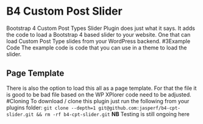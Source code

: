 # B4 Custom Post Slider
Bootstrap 4 Custom Post Types Slider Plugin does just what it says. It adds the code to load a Bootstrap 4 based slider to your website. One that can load Custom Post Type slides from your WordPress backend. 
#3Example Code
The example code is code that you can use in a theme to load the slider. 
## Page Template
There is also the option to load this all as a page template. For that the file it is good to be bad file based on the WP XPlorer code need to be adjusted.
#Cloning
To download / clone this plugin just run the following from your plugins folder:
`
git clone --depth=1 git@github.com:jasperf/b4-cpt-slider.git && rm -rf b4-cpt-slider.git
`
**NB** Testing is still ongoing here
